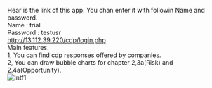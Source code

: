 Hear is the link of this app.  You chan enter it with followin Name and password.  
Name : trial  
Password : testusr  
http://13.112.39.220/cdp/login.php  
Main features.  
1, You can find cdp responses offered by companies.  
2, You can draw bubble charts for chapter 2,3a(Risk) and 2.4a(Opportunity).  
![intf1](https://user-images.githubusercontent.com/66505498/114054049-77767600-98ca-11eb-804d-60970e765a19.jpg)
